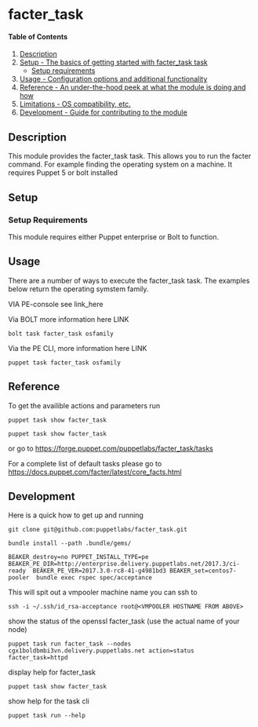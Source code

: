 
# facter_task

#### Table of Contents

1. [Description](#description)
2. [Setup - The basics of getting started with facter_task task](#setup)
    * [Setup requirements](#setup-requirements)
3. [Usage - Configuration options and additional functionality](#usage)
4. [Reference - An under-the-hood peek at what the module is doing and how](#reference)
5. [Limitations - OS compatibility, etc.](#limitations)
6. [Development - Guide for contributing to the module](#development)

## Description

This module provides the facter_task task. This allows you to run the facter command. For example finding the operating system on a machine. It requires Puppet 5 or bolt installed

## Setup

### Setup Requirements

This module requires either Puppet enterprise or Bolt to function.

## Usage

There are a number of ways to execute the facter_task task. The examples below return the operating symstem family. 

VIA PE-console see link_here

Via BOLT more information here LINK
```bolt
bolt task facter_task osfamily
```

Via the PE CLI, more information here LINK

```pe
puppet task facter_task osfamily
```

## Reference

To get the availible actions and parameters run

```pe
puppet task show facter_task
```

```bolt
puppet task show facter_task
```

or go to https://forge.puppet.com/puppetlabs/facter_task/tasks

For a complete list of default tasks please go to https://docs.puppet.com/facter/latest/core_facts.html

## Development

Here is a quick how to get up and running 
```
git clone git@github.com:puppetlabs/facter_task.git
```
```
bundle install --path .bundle/gems/
```
```
BEAKER_destroy=no PUPPET_INSTALL_TYPE=pe BEAKER_PE_DIR=http://enterprise.delivery.puppetlabs.net/2017.3/ci-ready  BEAKER_PE_VER=2017.3.0-rc8-41-g4981bd3 BEAKER_set=centos7-pooler  bundle exec rspec spec/acceptance
```

This will spit out a vmpooler machine name you can ssh to

```
ssh -i ~/.ssh/id_rsa-acceptance root@<VMPOOLER HOSTNAME FROM ABOVE> 
```

show the status of the openssl facter_task (use the actual name of your node)
```
puppet task run facter_task --nodes cgx1boldbmbi3vn.delivery.puppetlabs.net action=status facter_task=httpd
```

display help for facter_task
```
puppet task show facter_task
```

show help for the task cli
```
puppet task run --help
```
